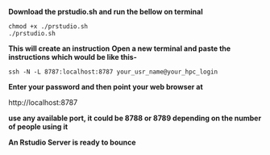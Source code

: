 **Download the prstudio.sh and run the bellow on terminal**

```console
chmod +x ./prstudio.sh
./prstudio.sh
```
**This will create an instruction**
**Open a new terminal and paste the instructions which would be like this-**

```console
ssh -N -L 8787:localhost:8787 your_usr_name@your_hpc_login
```
**Enter your password and then point your web browser at**

http://localhost:8787  

**use any available port, it could be 8788 or 8789 depending on the number of people using it**

**An Rstudio Server is ready to bounce**


